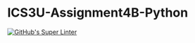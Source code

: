 # ICS3U-Assignment4B-Python

[![GitHub's Super Linter](https://github.com/Seti-Ngabo/ICS3U-Assignment4B-Python/workflows/GitHub's%20Super%20Linter/badge.svg)](https://github.com/Seti-Ngabo/ICS3U-Assignment4B-Python/actions)
